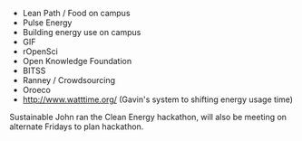 <!-- 
.. title: Making Energy-Climate-Ecology Connections
.. slug: making-energy-climate-ecology-connections
.. date: 2014/02/14 16:45:14
.. tags:
.. link: 
.. description: 
.. type: text
-->

 - Lean Path / Food on campus
 - Pulse Energy
 - Building energy use on campus
 - GIF
 - rOpenSci
 - Open Knowledge Foundation
 - BITSS
 - Ranney / Crowdsourcing
 - Oroeco
 - http://www.watttime.org/ (Gavin's system to shifting energy usage time)

Sustainable John ran the Clean Energy hackathon, will also be meeting on
alternate Fridays to plan hackathon.
